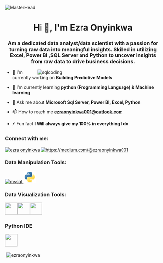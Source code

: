 ![MasterHead](https://t3.ftcdn.net/jpg/07/11/26/60/360_F_711266053_vk4mgNhKyUXqFgxEuQ8xOQkKQ03fg7Vj.jpg)
<h1 align="center">Hi 👋, I'm Ezra Onyinkwa</h1>
<h3 align="center">Am a dedicated data analyst/data scientist with a passion for turning raw data into meaningful insights. Skilled in utilizing Excel, Power BI ,SQL Server and Python to uncover insights from raw data to drive business decisions.</h3>

<img align="right" alt="sqlcoding" width="400" src="https://i.giphy.com/media/v1.Y2lkPTc5MGI3NjExa3lydGhsd2U1OHNoaXczb2t2MTRhcGdueGJsZXp2NHF3YTM5dmtiZyZlcD12MV9pbnRlcm5hbF9naWZfYnlfaWQmY3Q9Zw/qgQUggAC3Pfv687qPC/giphy.gif">

- 🔭 I’m currently working on **Building Predictive Models**

- 🌱 I’m currently learning **python (Programming Language) & Machine learning**

- 💬 Ask me about **Microsoft Sql Server, Power BI, Excel, Python**

- 📫 How to reach me **ezraonyinkwa001@outlook.com**

- ⚡ Fun fact **I Will always give my 100% in everything I do**

<h3 align="left">Connect with me:</h3>
<p align="left">
<a href="https://linkedin.com/in/ezra-onyinkwa-154bb3229" target="blank"><img align="center" src="https://raw.githubusercontent.com/rahuldkjain/github-profile-readme-generator/master/src/images/icons/Social/linked-in-alt.svg" alt="ezra onyinkwa" height="30" width="40" /></a>
<a href="https://medium.com/@ezraonyinkwa001" target="blank"><img align="center" src="https://raw.githubusercontent.com/rahuldkjain/github-profile-readme-generator/master/src/images/icons/Social/medium.svg" alt="https://medium.com/@ezraonyinkwa001" height="30" width="40" /></a>
</p>

<h3 align="left">Data Manipulation Tools:</h3>
<p align="left"> <a href="https://www.microsoft.com/en-us/sql-server" target="_blank" rel="noreferrer"><img src="https://www.svgrepo.com/show/303229/microsoft-sql-server-logo.svg" alt="mssql" width="40" height="40"/> </a> <a href="https://www.python.org" target="_blank" rel="noreferrer"><img src="https://raw.githubusercontent.com/devicons/devicon/master/icons/python/python-original.svg" alt="python" width="40" height="40"/> </a> </p>

<h3 align="left">Data Visualization Tools:</h3>
<img src ="https://img.icons8.com/?size=48&id=Ny0t2MYrJ70p&format=png" width="40" height="40"><img src ="https://encrypted-tbn0.gstatic.com/images?q=tbn:ANd9GcTroU91FLk1e5CTmveZCstER9A-qLpJGNtZvA&s" width="40" height="40"><img src =""https://www.pinterest.com/pin/51650726970139509/](https://assets.pinterest.com/ext/embed.html?id=51650726970139509" width="40" height="40"> 

<h3 align="left">Python IDE</h3>
<img src="https://seeklogo.com/images/J/jupyter-logo-A91705F539-seeklogo.com.png" width="40"height="40">
 
<p>&nbsp;<img align="center" src="https://github-readme-stats.vercel.app/api?username=ezraonyinkwa&show_icons=true&locale=en" alt="ezraonyinkwa" /></p>


